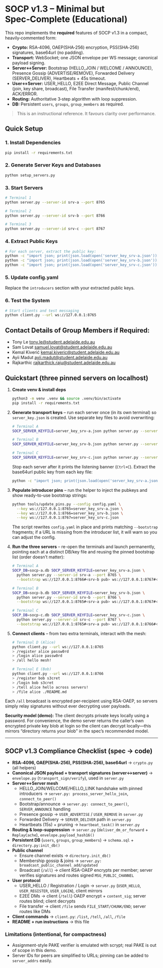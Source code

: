 
# SOCP v1.3 – Minimal but Spec‑Complete (Educational)

This repo implements the **required** features of SOCP v1.3 in a compact, heavily‑commented form:

- **Crypto:** RSA‑4096, OAEP(SHA‑256) encryption, PSS(SHA‑256) signatures, base64url (no padding).
- **Transport:** WebSocket; one JSON envelope per WS message; canonical payload signing.
- **Server↔Server:** Bootstrap (HELLO_JOIN / WELCOME / ANNOUNCE), Presence Gossip (ADVERTISE/REMOVE),
  Forwarded Delivery (SERVER_DELIVER), Heartbeats + 45s timeout.
- **User↔Server:** USER_HELLO, E2EE Direct Message, Public Channel (join, key share, broadcast),
  File Transfer (manifest/chunk/end), ACK/ERROR.
- **Routing:** Authoritative 3‑step algorithm with loop suppression.
- **DB:** Persistent `users`, `groups`, `group_members` as required.

> This is an instructional reference. It favours clarity over performance.

## Quick Setup

### 1. Install Dependencies
```bash
pip install -r requirements.txt
```

### 2. Generate Server Keys and Databases
```bash
python setup_servers.py
```

### 3. Start Servers
```bash
# Terminal 1
python server.py --server-id srv-a --port 8765

# Terminal 2  
python server.py --server-id srv-b --port 8766

# Terminal 3
python server.py --server-id srv-c --port 8767
```

### 4. Extract Public Keys
```bash
# For each server, extract the public key:
python -c "import json; print(json.load(open('server_key_srv-a.json'))['pub_spki_b64u'])"
python -c "import json; print(json.load(open('server_key_srv-b.json'))['pub_spki_b64u'])"
python -c "import json; print(json.load(open('server_key_srv-c.json'))['pub_spki_b64u'])"
```

### 5. Update config.yaml
Replace the `introducers` section with your extracted public keys.

### 6. Test the System
```bash
# Start clients and test messaging
python client.py --url ws://127.0.0.1:8765
```

## Contact Details of Group Members if Required:
- Tony Le <tony.le@student.adelaide.edu.au>
- Sam Lovat <samuel.lovat@student.adelaide.edu.au>
- Kemal Kiverić <kemal.kiveric@student.adelaide.edu.au>
- Ayii Madut <ayii.madut@student.adelaide.edu.au>
- Rajkarthic <rajkarthick.raju@student.adelaide.edu.au>

## Quickstart (three pinned servers on localhost)

1. **Create venv & install deps**

   ```bash
   python3 -m venv .venv && source .venv/bin/activate
   pip install -r requirements.txt
   ```

2. **Generate transport keys** – run each server once (in its own terminal) so `server_key.json` is created. Use separate key files to avoid overwriting:

   ```bash
   # Terminal A
   SOCP_SERVER_KEYFILE=server_key_srv-a.json python server.py --server-id srv-a --port 8765

   # Terminal B
   SOCP_SERVER_KEYFILE=server_key_srv-b.json python server.py --server-id srv-b --port 8766

   # Terminal C
   SOCP_SERVER_KEYFILE=server_key_srv-c.json python server.py --server-id srv-c --port 8767
   ```

   Stop each server after it prints the listening banner (`Ctrl+C`). Extract the base64url public key from each key file:

   ```bash
   python -c "import json; print(json.load(open('server_key_srv-a.json'))['pub_spki_b64u'])"  # repeat for b/c
   ```

3. **Populate introducer pins** – run the helper to inject the pubkeys and show ready-to-use bootstrap strings:

   ```bash
   python tools/update_pins.py --config config.yaml \
     --key ws://127.0.0.1:8765=server_key_srv-a.json \
     --key ws://127.0.0.1:8766=server_key_srv-b.json \
     --key ws://127.0.0.1:8767=server_key_srv-c.json
   ```

   The script rewrites `config.yaml` in place and prints matching `--bootstrap` fragments; if a URL is missing from the introducer list, it will warn so you can adjust the config.

4. **Run the three servers** – re-open the terminals and launch permanently, pointing each at a distinct DB/key file and reusing the pinned bootstrap list (order doesn’t matter):

   ```bash
   # Terminal A
   SOCP_DB=socp-a.db SOCP_SERVER_KEYFILE=server_key_srv-a.json \
     python server.py --server-id srv-a --port 8765 \
     --bootstrap ws://127.0.0.1:8766#<srv-b pub> ws://127.0.0.1:8767#<srv-c pub>

   # Terminal B
   SOCP_DB=socp-b.db SOCP_SERVER_KEYFILE=server_key_srv-b.json \
     python server.py --server-id srv-b --port 8766 \
     --bootstrap ws://127.0.0.1:8765#<srv-a pub> ws://127.0.0.1:8767#<srv-c pub>

   # Terminal C
   SOCP_DB=socp-c.db SOCP_SERVER_KEYFILE=server_key_srv-c.json \
     python server.py --server-id srv-c --port 8767 \
     --bootstrap ws://127.0.0.1:8765#<srv-a pub> ws://127.0.0.1:8766#<srv-b pub>
   ```

5. **Connect clients** – from two extra terminals, interact with the mesh:

   ```bash
   # Terminal D (Alice)
   python client.py --url ws://127.0.0.1:8765
   > /register alice passw0rd
   > /login alice passw0rd
   > /all hello mesh!

   # Terminal E (Bob)
   python client.py --url ws://127.0.0.1:8766
   > /register bob s3cret
   > /login bob s3cret
   > /tell alice hello across servers!
   > /file alice ./README.md
   ```

Each `/all` broadcast is encrypted per-recipient using RSA-OAEP, so servers simply relay signatures without ever decrypting user payloads.

**Security model (demo):** The client decrypts private keys locally using a password. For convenience,
the demo server returns the caller’s own encrypted private key blob at login so the client can decrypt
locally—this mirrors “directory returns your blob” in the spec’s recommended model.


---

## SOCP v1.3 Compliance Checklist (spec → code)

- **RSA‑4096, OAEP(SHA‑256), PSS(SHA‑256), base64url** → `crypto.py` (all helpers)
- **Canonical JSON payload + transport signatures (server↔server)** → `envelope.py` (`transport_sign/verify`), used in `server.py`
- **Server↔Server mesh**  
  - HELLO_JOIN/WELCOME/HELLO_LINK handshake with pinned introducers → `server.py: process_server_hello_join`, `connect_to_peer()`  
  - Bootstrap/announce → `server.py: connect_to_peer()`, `SERVER_ANNOUNCE` handling  
  - Presence gossip → `USER_ADVERTISE` / `USER_REMOVE` in `server.py`  
  - Forwarded Delivery → `SERVER_DELIVER` path in `server.py`  
  - Heartbeats (15s) + pruning → `heartbeat_task()` in `server.py`
- **Routing & loop‑suppression** → `server.py` (`deliver_dm_or_forward` + `ReplayCache`), `envelope.payload_hash16()`
- **Persistent DB** (`users`, `groups`, `group_members`) → `schema.sql` + `directory.py:init_db()`
- **Public channel**  
  - Ensure channel exists → `directory.init_db()`  
  - Membership gossip & joins → `server.py: broadcast_public_channel_add/updated`  
  - Broadcast (`/all`) → client RSA-OAEP encrypts per member; server verifies signatures and routes signed `MSG_PUBLIC_CHANNEL`
- **User protocol**  
  - USER_HELLO / Registration / Login → `server.py` (`USER_HELLO`, `USER_REGISTER`, `USER_LOGIN`), client mirrors  
  - E2EE DMs → client (`/tell`) OAEP encrypt + `content_sig`; server routes blind; client decrypts  
  - File transfer → client `/file` sends `FILE_START/CHUNK/END`; server routes like DMs
- **Client commands** → `client.py`: `/list`, `/tell`, `/all`, `/file`
- **README + run instructions** → this file

### Limitations (intentional, for compactness)
- Assignment-style PAKE verifier is emulated with scrypt; real PAKE is out of scope in this demo.
- Server IDs for peers are simplified to URLs; pinning can be added to `server_addrs` easily.

